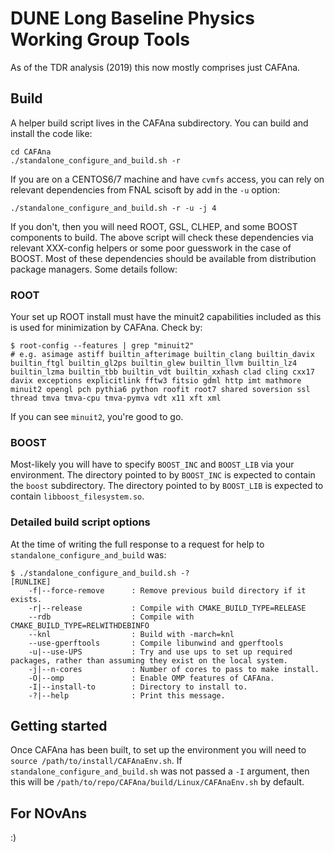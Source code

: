 # DUNE Long Baseline Physics Working Group Tools

As of the TDR analysis (2019) this now mostly comprises just CAFAna.

## Build

A helper build script lives in the CAFAna subdirectory. You can build and install the code like:

```
cd CAFAna
./standalone_configure_and_build.sh -r
```

If you are on a CENTOS6/7 machine and have `cvmfs` access, you can
rely on relevant dependencies from FNAL scisoft by add in the `-u`
option:

```
./standalone_configure_and_build.sh -r -u -j 4
```

If you don't, then you will need ROOT, GSL, CLHEP, and some BOOST components to build. The above script will check these dependencies
via relevant XXX-config helpers or some poor guesswork in the case of
BOOST. Most of these dependencies should be available from distribution package managers. Some details follow:

### ROOT

Your set up ROOT install must have the minuit2 capabilities included as this is used for minimization by CAFAna. Check by:

```
$ root-config --features | grep "minuit2"
# e.g. asimage astiff builtin_afterimage builtin_clang builtin_davix builtin_ftgl builtin_gl2ps builtin_glew builtin_llvm builtin_lz4 builtin_lzma builtin_tbb builtin_vdt builtin_xxhash clad cling cxx17 davix exceptions explicitlink fftw3 fitsio gdml http imt mathmore minuit2 opengl pch pythia6 python roofit root7 shared soversion ssl thread tmva tmva-cpu tmva-pymva vdt x11 xft xml
```

If you can see `minuit2`, you're good to go.

### BOOST

Most-likely you will have to specify `BOOST_INC` and `BOOST_LIB`
via your environment. The directory pointed to by `BOOST_INC` is expected to contain the `boost` subdirectory. The directory pointed to by `BOOST_LIB` is expected to contain `libboost_filesystem.so`.

### Detailed build script options

At the time of writing the full response to a request for help to `standalone_configure_and_build` was:

```
$ ./standalone_configure_and_build.sh -?
[RUNLIKE]
	-f|--force-remove      : Remove previous build directory if it exists.
	-r|--release           : Compile with CMAKE_BUILD_TYPE=RELEASE
	--rdb                  : Compile with CMAKE_BUILD_TYPE=RELWITHDEBINFO
	--knl                  : Build with -march=knl
	--use-gperftools       : Compile libunwind and gperftools
	-u|--use-UPS           : Try and use ups to set up required packages, rather than assuming they exist on the local system.
	-j|--n-cores           : Number of cores to pass to make install.
	-O|--omp               : Enable OMP features of CAFAna.
	-I|--install-to        : Directory to install to.
	-?|--help              : Print this message.
```

## Getting started

Once CAFAna has been built, to set up the environment you will need to `source /path/to/install/CAFAnaEnv.sh`. If `standalone_configure_and_build.sh` was not passed a `-I` argument, then this will be `/path/to/repo/CAFAna/build/Linux/CAFAnaEnv.sh` by default.

## For NOvAns
:)
